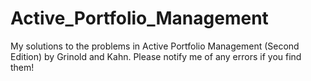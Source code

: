 # Active_Portfolio_Management
My solutions to the problems in Active Portfolio Management (Second Edition) by Grinold and Kahn. Please notify me of any errors if you find them!
